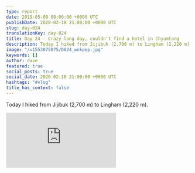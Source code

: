 ```yaml
---
type: report
date: 2019-05-08 00:00:00 +0000 UTC
publishDate: 2020-02-18 21:00:00 +0000 UTC
slug: day-024
translationKey: day-024
title: Day 24 - Crazy long day, couldn't find a hotel in Chyamtang
description: Today I hiked from Jijibuk (2,700 m) to Lingham (2,220 m).
image: "/v1553075075/D024_wnkpep.jpg"
keywords: []
author: dave
featured: true
social_posts: true
social_date: 2020-02-18 21:00:00 +0000 UTC
hashtags: "#vlog"
title_has_context: false
---
```


Today I hiked from Jijibuk (2,700 m) to Lingham (2,220 m).

<iframe src="https://www.youtube.com/embed/1RmBNQu49Hs" frameborder="0" allow="accelerometer; autoplay; encrypted-media; gyroscope; picture-in-picture" allowfullscreen></iframe>

